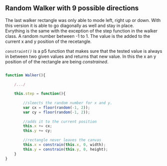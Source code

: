 ## Random Walker with 9 possible directions

The last walker rectangle was only able to mode left, right up or down. With this version it is able to go diagonally as well and stay in place.
<br>
Evrything is the same with the exception of the step function in the walker class. A random number between -1 to 1. The value is the added to the current x and y position of the recetangle.
<br>

*`constraint()`* is a p5 function that makes sure that the tested value is always in between two given values and returns that new value. In this the x an y position of of the rectangle are being *constrained*.

```javascript

function Walker(){
	
	/.../
	
	this.step = function(){
		
		//sleects the random number for x and y.
		var cx = floor(random(-1, 2));
		var cy = floor(random(-1, 2));
		
		//adds it to the current position
		this.x += cx;
		this.y += cy;
		
		//rectangle never leaves the canvas
		this.x = constrain(this.x, 0, width);
		this.y = constrain(this.y, 0, height);
	}
}

```